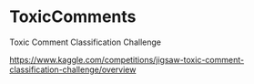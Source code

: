 # ToxicComments
Toxic Comment Classification Challenge 


https://www.kaggle.com/competitions/jigsaw-toxic-comment-classification-challenge/overview
